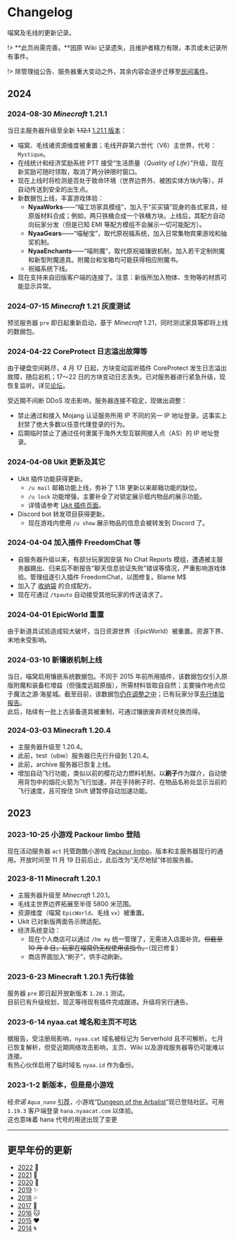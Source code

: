 # Changelog

喵窝及毛线的更新记录。

!> **此页尚需完善。**因原 Wiki 记录遗失，且维护者精力有限，本页或未记录所有事件。

!> 除管理组公告、服务器重大变动之外，其余内容会逐步迁移至[民间事件](changelogs/unofficial-events.md)。

## 2024

### 2024-08-30 *Minecraft* 1.21.1

当日主服务器升级至全新 ~~1.12.1~~ [1.21.1 版本](https://community.craft.moe/d/5180)：

- 喵窝、毛线诸资源维度被重置；毛线开辟第六世代（V6）主世界，代号：`Mystique`。
- 在线统计和经济奖励系统 PTT 接受“生活质量（*Quality of Life*）”升级，现在新奖励可随时领取，取消了两分钟限时窗口。
- 现在上线时将检测是否处于致命环境（世界边界外、被困实体方块内等），并自动传送到安全的出生点。
- 新数据包上线，丰富游戏体验：
  + **NyaaWorks**——“喵工坊家具模组”，加入于“买买镇”现身的各式家具，经原版材料合成；例如，两只铁桶合成一个铁桶方块。上线后，其配方自动向玩家分发（但是已知 EMI 等配方模组不会展示一切可能配方）。
  + **NyaaGears**——“喵秘宝”，取代原祝福系统，加入日常集物宾果游戏和抽奖机制。
  + **NyaaEnchants**——“喵附魔”，取代原祝福镶嵌机制，加入若干定制附魔和新型附魔道具。附魔台和宝箱均可能获得相应附魔书。
  + 祝福系统下线。
- 现在支持来自旧版客户端的连接了。注意：新版所加入物体、生物等的材质可能显示异常。

### 2024-07-15 *Minecraft* 1.21 灰度测试

预览服务器 `pre` 即日起重新启动，基于 *Minecraft* 1.21，同时测试家具等即将上线的数据包。

### 2024-04-22 CoreProtect 日志溢出故障等

由于硬盘空间耗尽，4 月 17 日起，方块变动监听插件 CoreProtect 发生日志溢出故障，随后宕机；17～22 日的方块变动日志丢失。已对服务器进行紧急升级，现恢复监听。详见[论坛](https://community.craft.moe/d/5008)。

受近期不间断 DDoS 攻击影响，服务器连接不稳定，现做出调整：

- 禁止通过和接入 Mojang 认证服务所用 IP 不同的另一 IP 地址登录。这事实上封禁了绝大多数以任意代理登录的行为。
- 后期临时禁止了通过任何隶属于海外大型互联网接入点（AS）的 IP 地址登录。

### 2024-04-08 Ukit 更新及其它

- Ukit 插件功能获得更新。
  + `/u mail` 邮箱功能上线，弥补了 1.18 更新以来邮箱功能的缺位。
  + `/u lock` 功能增强，主要补全了对锁定展示框内物品的展示功能。
  + 详情请参考 [Ukit 插件页面](tutorial/plugins/ukit.md)。
- Discord bot 转发项目获得更新。
  + 现在游戏内使用 `/u show` 展示物品的信息会被转发到 Discord 了。

### 2024-04-04 加入插件 FreedomChat 等

- 自服务器升级以来，有部分玩家因安装 No Chat Reports 模组，遭遇被主服务器踢出、归来后不断报告“聊天信息验证失败”错误等情况，严重影响游戏体验。管理组遂引入插件 FreedomChat，以图修复。<span class="nw-spoiler">Blame M$</span>
- 加入了 [收纳袋](https://zh.minecraft.wiki/w/%E6%94%B6%E7%BA%B3%E8%A2%8B) 的合成配方。
- 现在可通过 `/tpauto` 自动接受其他玩家的传送请求了。

### 2024-04-01 EpicWorld 重置

由于新道具试验造成较大破坏，当日资源世界（EpicWorld）被重置。资源下界、末地未受影响。

### 2024-03-10 新镶嵌机制上线

当日，喵窝启用镶嵌系统数据包。不同于 2015 年前所用插件，该数据包仅引入原版附魔和装备栏增益（但强度远超原版），所需材料皆取自自然；主要操作地点位于魔法之源·海星城。截至目前，该数据包[仍在调整之中](https://github.com/Acappellia/NyaaGems/)；已有玩家分享[先行体验报告](https://community.craft.moe/d/4837)。  
此后，陆续有一批上古装备道具被重制，可通过镶嵌废弃资材兑换而得。

### 2024-03-03 Minecraft 1.20.4

- 主服务器升级至 1.20.4。
- 此前，test（ubw）服务器已先行升级到 1.20.4。
- 此前，archive 服务器已恢复上线。
- 增加自动飞行功能，类似以前的樱花动力燃料机制，以**刷子**作为媒介，自动使用背包中的烟花火箭为飞行加速，并在手持刷子时、在物品名称处显示当前的飞行速度，且可按住 Shift 键暂停自动加速功能。

## 2023

### 2023-10-25 小游戏 Packour limbo 登陆

现在活动服务器 `act` 托管跑酷小游戏 [Packour limbo](https://www.planetminecraft.com/project/parkour-limbo-1-19-2/)，版本和主服务器现行的通用。开放时间至 11 月 19 日前后止，此后改为“无尽地狱”体验服务器。

### 2023-8-11 Minecraft 1.20.1

- 主服务器升级至 *Minecraft* 1.20.1。
- 毛线主世界边界拓展至半径 5800 米范围。
- 资源维度（喵窝 `EpicWorld`、毛线 `vx`）被重置。
- Ukit 已对新版两面告示牌适配。
- 经济系统变动：
  + 现在个人商店可以通过 `/hm my` 统一管理了，无需进入店面补货。~~但截至 10 月 8 日，玩家在喵窝仍无权使用该指令。~~（现已修复）
  + 商店界面加入“刷子”，供手动刷新。

### 2023-6-23 Minecraft 1.20.1 先行体验

服务器 `pre` 即日起开放新版本 `1.20.1` 测试。  
目前已有升级规划，现正等待现有插件完成跟进。升级将另行通告。

### 2023-6-14 nyaa.cat 域名和主页不可达

据报告，受注册局影响，`nyaa.cat` 域名被标记为 Serverhold 且不可解析。七月已恢复解析，但受近期网络攻击影响，主页、Wiki 以及游戏服务器等仍可能难以连接。\
有热心伙伴启用了临时域名 `nyaa.id` 作为备份。

### 2023-1-2 新版本，但是是小游戏

经*奈诺 `Aqua_nano`* [引荐](https://community.craft.moe/d/3501)，小游戏“[Dungeon of the Arbalist](https://www.planetminecraft.com/project/dungeon-of-the-arbalist-dungeon-crawler-zombies-game-1-50-players-realms-map-1-17-1-by-command-realm/)”现已登陆社区。可用 `1.19.3` 客户端登录 `hana.nyaacat.com` 以体验。  
<span class="nw-spoiler">这也意味着 hana 代号的用途出现了变更</span>


- - -

## 更早年份的更新

* [2022](changelogs/2022.md) :blossom:
* [2021](changelogs/2021.md) :balloon:
* [2020](changelogs/2020.md) :butterfly:
* [2019](changelogs/2019.md) :sparkles:
* [2018](changelogs/2018.md) :sweat_drops:
* [2017](changelogs/2017.md) :rainbow:
* [2016](changelogs/2016.md) :cat:
* [2015](changelogs/2015.md) :heart:
* [2014](changelogs/2014.md) :cyclone:
